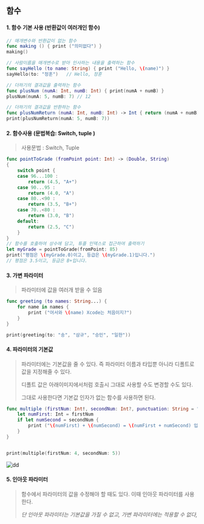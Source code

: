 ## 함수



#### 1. 함수 기본 사용 (반환값이 여러개인 함수)

```swift
// 매개변수와 반환값이 없는 함수
func making () { print ("의미없다") }
making()

// 사람이름을 매개변수로 받아 인사하는 내용을 출력하는 함수
func sayHello (to name: String) { print ("Hello, \(name)") }
sayHello(to: "정훈")   // Hello, 정훈

// 더하기의 결과값을 출력하는 함수
func plusNum (numA: Int, numB: Int) { print(numA + numB) }
plusNum(numA: 5, numB: 7) // 12

// 더하기의 결과값을 반환하는 함수
func plusNumReturn (numA: Int, numB: Int) -> Int { return (numA + numB) }
print(plusNumReturn(numA: 5, numB: 7))
```



#### 2. 함수사용 (문법복습: Switch, tuple ) 

> 사용문법 : Switch, Tuple

```swift
func pointToGrade (fromPoint point: Int) -> (Double, String)
{
    switch point {
    case 96...100 :
        return (4.5, "A+")
    case 90...95 :
        return (4.0, "A")
    case 80..<90 :
        return (3.5, "B+")
    case 70..<80 :
        return (3.0, "B")
    default:
        return (2.5, "C")
    }
}
// 함수를 호출하여 상수에 담고, 튜플 인덱스로 접근하여 출력하기
let myGrade = pointToGrade(fromPoint: 85)
print("평점은 \(myGrade.0)이고, 등급은 \(myGrade.1)입니다.")
// 평점은 3.5이고, 등급은 B+입니다.
```



#### 3. 가변 파라미터

> 파라미터에 값을 여러개 받을 수 있음

```swift
func greeting (to names: String...) {
    for name in names {
        print ("어서와 \(name) Xcode는 처음이지?")
    }
}

print(greeting(to: "송", "삼규", "승민", "일한"))
```



#### 4. 파라미터의 기본값

> 파라미터에는 기본값을 줄 수 있다. 즉 파라미터 이름과 타입뿐 아니라 디폴트로 값을 지정해줄 수 있다.
>
> 디폴트 값은 아래이미지에서처럼 호출시 그대로 사용할 수도 변경할 수도 있다. 
>
> 그대로 사용한다면 기본값 인자가 없는 함수를 사용하면 된다.

```swift
func multiple (firstNum: Int!, secondNum: Int?, punctuation: String = "!") {
    let numFirst: Int = firstNum
    if let numSecond = secondNum {
        print ("\(numFirst) + \(numSecond) = \(numFirst + numSecond) 입니다.\(punctuation)")
    }
}


print(multiple(firstNum: 4, secondNum: 5))
```

![dd](http://postfiles2.naver.net/MjAxNzEwMDVfMTE2/MDAxNTA3MjA1MzQzMDY2.HR2I2qDRlcS28EZgPTbX0-9BydrpJh1B3piCBvMWinMg.QVvbI68Sw3BaRrf8W6bDPp5sQFKbj3srWjqhLiQAZdkg.PNG.bb_9900/스크린샷_2017-10-05_오후_9.07.31.png?type=w773)



#### 5. 인아웃 파라미터

> 함수에서 파라미터의 값을 수정해야 할 때도 있다. 이때 인아웃 파라미터를 사용한다.
>
> *단 인아웃 파라미터는 기본값을 가질 수 없고, 가변 파라미터에는 적용할 수 없다,*

